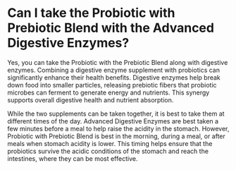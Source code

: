 # Can I take the Probiotic with Prebiotic Blend with the Advanced Digestive Enzymes?

Yes, you can take the Probiotic with the Prebiotic Blend along with digestive enzymes. Combining a digestive enzyme supplement with probiotics can significantly enhance their health benefits. Digestive enzymes help break down food into smaller particles, releasing prebiotic fibers that probiotic microbes can ferment to generate energy and nutrients. This synergy supports overall digestive health and nutrient absorption.

While the two supplements can be taken together, it is best to take them at different times of the day. Advanced Digestive Enzymes are best taken a few minutes before a meal to help raise the acidity in the stomach. However, Probiotic with Prebiotic Blend is best in the morning, during a meal, or after meals when stomach acidity is lower. This timing helps ensure that the probiotics survive the acidic conditions of the stomach and reach the intestines, where they can be most effective.